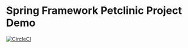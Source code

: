 # Spring Framework Petclinic Project Demo
[![CircleCI](https://dl.circleci.com/status-badge/img/gh/scamiros/petclinic/tree/main.svg?style=svg&circle-token=CCIPRJ_5AXX3StVz511o1yXn5kur5_33598524077fd1be8294bc54621263754ead26f2)](https://dl.circleci.com/status-badge/redirect/gh/scamiros/petclinic/tree/main)
